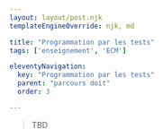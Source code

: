 ```yaml
---
layout: layout/post.njk 
templateEngineOverride: njk, md

title: "Programmation par les tests"
tags: ['enseignement', 'ECM']

eleventyNavigation:
  key: "Programmation par les tests"
  parent: "parcours doit"
  order: 3

---
```


> TBD

